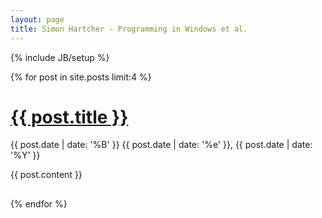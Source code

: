 ```yaml
---
layout: page
title: Simon Hartcher - Programming in Windows et al.
---
```

{% include JB/setup %}

{% for post in site.posts limit:4 %}
  <div>
    <h1>
        <a href="{{ post.url }}" rel="bookmark" title="Permanent link to ">{{ post.title }}</a>
    </h1>
    <span>{{ post.date | date: '%B' }} {{ post.date | date: '%e' }}, {{ post.date | date: '%Y' }}</span>
    <p>
        {{ post.content }}
    </p>
    <h2>
        <a href="{{ post.url }}#disqus_thread" rel="bookmark"></a>
    </h2>
  </div>
{% endfor %}

<script type="text/javascript">
  /* * * CONFIGURATION VARIABLES: EDIT BEFORE PASTING INTO YOUR WEBPAGE * * */
  var disqus_shortname = 'simonhartcher'; // required: replace example with your forum shortname

  /* * * DON'T EDIT BELOW THIS LINE * * */
  $(function () {
      var s = document.createElement('script'); s.async = true;
      s.type = 'text/javascript';
      s.src = 'http://' + disqus_shortname + '.disqus.com/count.js';
      (document.getElementsByTagName('HEAD')[0] || document.getElementsByTagName('BODY')[0]).appendChild(s);
  }());
</script>